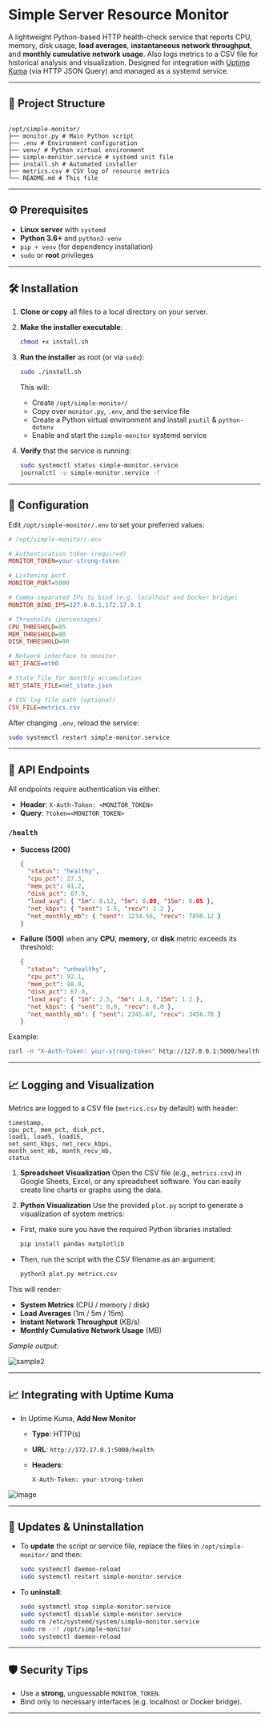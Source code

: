 # Simple Server Resource Monitor

A lightweight Python-based HTTP health-check service that reports CPU, memory, disk usage, **load averages**, **instantaneous network throughput**, and **monthly cumulative network usage**. Also logs metrics to a CSV file for historical analysis and visualization. Designed for integration with [Uptime Kuma](https://github.com/louislam/uptime-kuma) (via HTTP JSON Query) and managed as a systemd service.

---

## 📂 Project Structure

```

/opt/simple-monitor/
├── monitor.py # Main Python script
├── .env # Environment configuration
├── venv/ # Python virtual environment
├── simple-monitor.service # systemd unit file
├── install.sh # Automated installer
├── metrics.csv # CSV log of resource metrics
└── README.md # This file

```

---

## ⚙️ Prerequisites

- **Linux server** with `systemd`
- **Python 3.6+** and `python3-venv`
- `pip + venv` (for dependency installation)
- `sudo` or **root** privileges

---

## 🛠️ Installation

1. **Clone or copy** all files to a local directory on your server.
2. **Make the installer executable**:

   ```bash
   chmod +x install.sh
   ```

3. **Run the installer** as root (or via `sudo`):

   ```bash
   sudo ./install.sh
   ```

   This will:

   - Create `/opt/simple-monitor/`
   - Copy over `monitor.py`, `.env`, and the service file
   - Create a Python virtual environment and install `psutil` & `python-dotenv`
   - Enable and start the `simple-monitor` systemd service

4. **Verify** that the service is running:

   ```bash
   sudo systemctl status simple-monitor.service
   journalctl -u simple-monitor.service -f
   ```

---

## 🔧 Configuration

Edit `/opt/simple-monitor/.env` to set your preferred values:

```ini
# /opt/simple-monitor/.env

# Authentication token (required)
MONITOR_TOKEN=your-strong-token

# Listening port
MONITOR_PORT=5000

# Comma-separated IPs to bind (e.g. localhost and Docker bridge)
MONITOR_BIND_IPS=127.0.0.1,172.17.0.1

# Thresholds (percentages)
CPU_THRESHOLD=85
MEM_THRESHOLD=90
DISK_THRESHOLD=90

# Network interface to monitor
NET_IFACE=eth0

# State file for monthly accumulation
NET_STATE_FILE=net_state.json

# CSV log file path (optional)
CSV_FILE=metrics.csv
```

After changing `.env`, reload the service:

```bash
sudo systemctl restart simple-monitor.service
```

---

## 🚪 API Endpoints

All endpoints require authentication via either:

- **Header**: `X-Auth-Token: <MONITOR_TOKEN>`
- **Query**: `?token=<MONITOR_TOKEN>`

### `/health`

- **Success (200)**

  ```json
  {
    "status": "healthy",
    "cpu_pct": 27.3,
    "mem_pct": 41.2,
    "disk_pct": 67.9,
    "load_avg": { "1m": 0.12, "5m": 0.08, "15m": 0.05 },
    "net_kbps": { "sent": 1.5, "recv": 2.2 },
    "net_monthly_mb": { "sent": 1234.56, "recv": 7890.12 }
  }
  ```

- **Failure (500)** when any **CPU**, **memory**, or **disk** metric exceeds its threshold:

  ```json
  {
    "status": "unhealthy",
    "cpu_pct": 92.1,
    "mem_pct": 88.0,
    "disk_pct": 67.9,
    "load_avg": { "1m": 2.5, "5m": 1.8, "15m": 1.2 },
    "net_kbps": { "sent": 0.0, "recv": 0.0 },
    "net_monthly_mb": { "sent": 2345.67, "recv": 3456.78 }
  }
  ```

Example:

```bash
curl -H "X-Auth-Token: your-strong-token" http://127.0.0.1:5000/health
```

---

## 📈 Logging and Visualization

Metrics are logged to a CSV file (`metrics.csv` by default) with header:

```
timestamp,
cpu_pct, mem_pct, disk_pct,
load1, load5, load15,
net_sent_kbps, net_recv_kbps,
month_sent_mb, month_recv_mb,
status
```

1. **Spreadsheet Visualization**
   Open the CSV file (e.g., `metrics.csv`) in Google Sheets, Excel, or any spreadsheet software. You can easily create line charts or graphs using the data.

2. **Python Visualization**
   Use the provided `plot.py` script to generate a visualization of system metrics:

- First, make sure you have the required Python libraries installed:

  ```bash
  pip install pandas matplotlib
  ```

- Then, run the script with the CSV filename as an argument:

  ```bash
  python3 plot.py metrics.csv
  ```

This will render:

- **System Metrics** (CPU / memory / disk)
- **Load Averages** (1m / 5m / 15m)
- **Instant Network Throughput** (KB/s)
- **Monthly Cumulative Network Usage** (MB)

_Sample output:_

![sample2](https://github.com/user-attachments/assets/1ca8b26b-dfa3-43d8-94ef-eb3b7190a258)


---

## 📈 Integrating with Uptime Kuma

- In Uptime Kuma, **Add New Monitor**

  - **Type**: HTTP(s)
  - **URL**: `http://172.17.0.1:5000/health`
  - **Headers**:

    ```
    X-Auth-Token: your-strong-token
    ```
![image](https://github.com/user-attachments/assets/50ec777d-d638-465c-ab27-f940d80c9a4b)

---

## 🔄 Updates & Uninstallation

- To **update** the script or service file, replace the files in `/opt/simple-monitor/` and then:

  ```bash
  sudo systemctl daemon-reload
  sudo systemctl restart simple-monitor.service
  ```

- To **uninstall**:

  ```bash
  sudo systemctl stop simple-monitor.service
  sudo systemctl disable simple-monitor.service
  sudo rm /etc/systemd/system/simple-monitor.service
  sudo rm -rf /opt/simple-monitor
  sudo systemctl daemon-reload
  ```

---

## 🛡️ Security Tips

- Use a **strong**, unguessable `MONITOR_TOKEN`.
- Bind only to necessary interfaces (e.g. localhost or Docker bridge).

---
